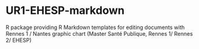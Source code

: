 # UR1-EHESP-markdown
R package providing R Markdown templates for editing documents with Rennes 1 / Nantes graphic chart (Master Santé Publique, Rennes 1/ Rennes 2/ EHESP)
